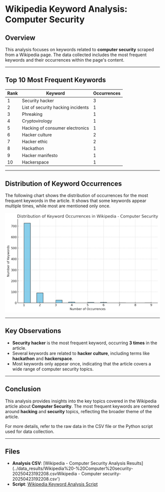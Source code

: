# Wikipedia Keyword Analysis: Computer Security

## Overview
This analysis focuses on keywords related to **computer security** scraped from a Wikipedia page. The data collected includes the most frequent keywords and their occurrences within the page's content.

---

## Top 10 Most Frequent Keywords

| Rank | Keyword                           | Occurrences |
|------|-----------------------------------|-------------|
| 1    | Security hacker                   | 3           |
| 2    | List of security hacking incidents| 1           |
| 3    | Phreaking                          | 1           |
| 4    | Cryptovirology                    | 1           |
| 5    | Hacking of consumer electronics   | 1           |
| 6    | Hacker culture                    | 2           |
| 7    | Hacker ethic                      | 2           |
| 8    | Hackathon                          | 1           |
| 9    | Hacker manifesto                  | 1           |
| 10   | Hackerspace                       | 1           |

---

## Distribution of Keyword Occurrences
The following chart shows the distribution of occurrences for the most frequent keywords in the article. It shows that some keywords appear multiple times, while most are mentioned only once.

![Keyword Occurrences Distribution](../images/wikipedia.png)


---

## Key Observations
- **Security hacker** is the most frequent keyword, occurring **3 times** in the article.
- Several keywords are related to **hacker culture**, including terms like **hackathon** and **hackerspace**.
- Most keywords only appear once, indicating that the article covers a wide range of computer security topics.

---

## Conclusion
This analysis provides insights into the key topics covered in the Wikipedia article about **Computer Security**. The most frequent keywords are centered around **hacking** and **security** topics, reflecting the broader theme of the article.

For more details, refer to the raw data in the CSV file or the Python script used for data collection.

---

## Files
- **Analysis CSV**: [Wikipedia - Computer Security Analysis Results](../data_results/Wikipedia%20-%20Computer%20security-20250423192208.csvWikipedia - Computer security-20250423192208.csv')
- **Script**: [Wikipedia Keyword Analysis Script](../src/wikipedia.py)
